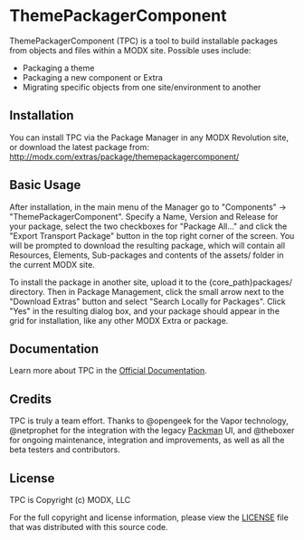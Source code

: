 # ThemePackagerComponent

ThemePackagerComponent (TPC) is a tool to build installable packages from objects and files within a MODX site. Possible uses include:
* Packaging a theme
* Packaging a new component or Extra
* Migrating specific objects from one site/environment to another

## Installation

You can install TPC via the Package Manager in any MODX Revolution site, or download the latest package from: http://modx.com/extras/package/themepackagercomponent/

## Basic Usage

After installation, in the main menu of the Manager go to "Components" -> "ThemePackagerComponent". Specify a Name, Version and Release for your package, select the two checkboxes for "Package All..." and click the "Export Transport Package" button in the top right corner of the screen. You will be prompted to download the resulting package, which will contain all Resources, Elements, Sub-packages and contents of the assets/ folder in the current MODX site.

To install the package in another site, upload it to the {core_path}packages/ directory. Then in Package Management, click the small arrow next to the "Download Extras" button and select "Search Locally for Packages". Click "Yes" in the resulting dialog box, and your package should appear in the grid for installation, like any other MODX Extra or package.

## Documentation

Learn more about TPC in the [Official Documentation](http://rtfm.modx.com/extras/revo/themepackagercomponent).

## Credits

TPC is truly a team effort. Thanks to @opengeek for the Vapor technology, @netprophet for the integration with the legacy [Packman](http://modx.com/extras/package/packman) UI, and @theboxer for ongoing maintenance, integration and improvements, as well as all the beta testers and contributors.

## License

TPC is Copyright (c) MODX, LLC

For the full copyright and license information, please view the [LICENSE](./LICENSE "LICENSE") file that was distributed with this source code.

